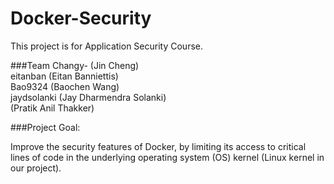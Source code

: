# Docker-Security

This project is for Application Security Course.   

###Team
  Changy- (Jin Cheng)  
  eitanban (Eitan Banniettis)  
  Bao9324 (Baochen Wang)  
  jaydsolanki (Jay Dharmendra Solanki)  
              (Pratik Anil Thakker)   
              
###Project Goal:

Improve the security features of Docker, by limiting its access to critical lines of code in the underlying operating system (OS) kernel (Linux kernel in our project).
